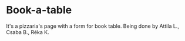 # Book-a-table

It's a pizzaria's page with a form for book table.
Being done by Attila L., Csaba B., Réka K.
